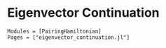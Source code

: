 # Eigenvector Continuation


```@autodocs
Modules = [PairingHamiltonian]
Pages = ["eigenvector_continuation.jl"]
``` 

